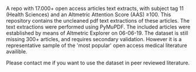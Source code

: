 A repo with 17.000+ open access articles text extracts, with subject tag 11 (Health Sciences) and an Altmetric Attention Score (AAS) ≥100. 
This repository contains the uncleaned pdf text extractions of these articles. 
The text extractions were performed using PyMuPDF. 
The included articles were established by means of Altmetric Explorer on 06-06-19. 
The dataset is still missing 300+ articles, and requires secondary validation. 
However it is a representative sample of the 'most popular' open access medical literature availible. 

Please contact me if you want to use the dataset in peer reviewed literature. 
